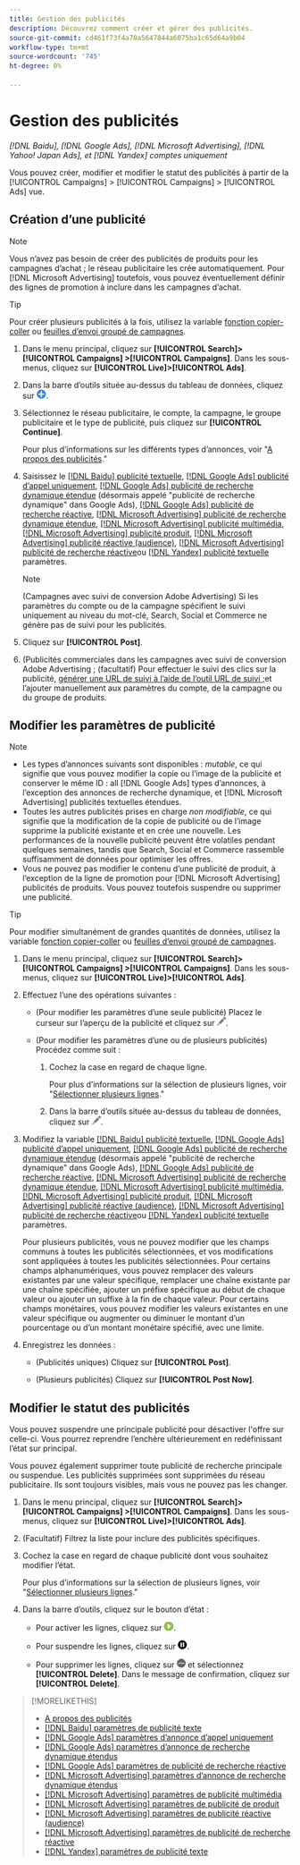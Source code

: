 ```yaml
---
title: Gestion des publicités
description: Découvrez comment créer et gérer des publicités.
source-git-commit: cd461f73f4a70a5647844a6075ba1c65d64a9b04
workflow-type: tm+mt
source-wordcount: '745'
ht-degree: 0%

---
```


# Gestion des publicités

*[!DNL Baidu], [!DNL Google Ads], [!DNL Microsoft Advertising], [!DNL Yahoo! Japan Ads], et [!DNL Yandex] comptes uniquement*

Vous pouvez créer, modifier et modifier le statut des publicités à partir de la [!UICONTROL Campaigns] > [!UICONTROL Campaigns] > [!UICONTROL Ads] vue.

## Création d’une publicité

>[!NOTE]
>
>Vous n’avez pas besoin de créer des publicités de produits pour les campagnes d’achat ; le réseau publicitaire les crée automatiquement. Pour [!DNL Microsoft Advertising] toutefois, vous pouvez éventuellement définir des lignes de promotion à inclure dans les campagnes d’achat.

>[!TIP]
>
>Pour créer plusieurs publicités à la fois, utilisez la variable [fonction copier-coller](/help/search-social-commerce/campaign-management/campaigns/copy-paste.md) ou [feuilles d’envoi groupé de campagnes](/help/search-social-commerce/campaign-management/bulksheets/bulksheet-about.md).

1. Dans le menu principal, cliquez sur **[!UICONTROL Search]> [!UICONTROL Campaigns] >[!UICONTROL Campaigns]**. Dans les sous-menus, cliquez sur **[!UICONTROL Live]>[!UICONTROL Ads]**.

1. Dans la barre d’outils située au-dessus du tableau de données, cliquez sur ![Créer](/help/search-social-commerce/assets/add.png "Créer").

1. Sélectionnez le réseau publicitaire, le compte, la campagne, le groupe publicitaire et le type de publicité, puis cliquez sur **[!UICONTROL Continue]**.

   Pour plus d’informations sur les différents types d’annonces, voir &quot;[A propos des publicités](ad-about.md).&quot;

1. Saisissez le [[!DNL Baidu] publicité textuelle](ad-settings-baidu-text.md), [[!DNL Google Ads] publicité d’appel uniquement](ad-settings-google-call.md), [[!DNL Google Ads] publicité de recherche dynamique étendue](ad-settings-google-dsa.md) (désormais appelé &quot;publicité de recherche dynamique&quot; dans Google Ads), [[!DNL Google Ads] publicité de recherche réactive](ad-settings-google-rsa.md), [[!DNL Microsoft Advertising] publicité de recherche dynamique étendue](ad-settings-microsoft-dsa.md), [[!DNL Microsoft Advertising] publicité multimédia](ad-settings-microsoft-multimedia.md), [[!DNL Microsoft Advertising] publicité produit](ad-settings-microsoft-product.md), [[!DNL Microsoft Advertising] publicité réactive (audience)](ad-settings-microsoft-responsive.md), [[!DNL Microsoft Advertising] publicité de recherche réactive](ad-settings-microsoft-rsa.md)ou [[!DNL Yandex] publicité textuelle](ad-settings-yandex-text.md) paramètres.

   >[!NOTE]
   >
   >(Campagnes avec suivi de conversion Adobe Advertising) Si les paramètres du compte ou de la campagne spécifient le suivi uniquement au niveau du mot-clé, Search, Social et Commerce ne génère pas de suivi pour les publicités.

1. Cliquez sur **[!UICONTROL Post]**.

1. (Publicités commerciales dans les campagnes avec suivi de conversion Adobe Advertising ; (facultatif) Pour effectuer le suivi des clics sur la publicité, [générer une URL de suivi à l’aide de l’outil URL de suivi ;](/help/search-social-commerce/tools/click-tracking-url-generate.md)et l’ajouter manuellement aux paramètres du compte, de la campagne ou du groupe de produits.

## Modifier les paramètres de publicité

>[!NOTE]
>
>* Les types d’annonces suivants sont disponibles : *mutable*, ce qui signifie que vous pouvez modifier la copie ou l’image de la publicité et conserver le même ID : all [!DNL Google Ads] types d’annonces, à l’exception des annonces de recherche dynamique, et [!DNL Microsoft Advertising] publicités textuelles étendues.
>* Toutes les autres publicités prises en charge *non modifiable*, ce qui signifie que la modification de la copie de publicité ou de l’image supprime la publicité existante et en crée une nouvelle. Les performances de la nouvelle publicité peuvent être volatiles pendant quelques semaines, tandis que Search, Social et Commerce rassemble suffisamment de données pour optimiser les offres.
>* Vous ne pouvez pas modifier le contenu d’une publicité de produit, à l’exception de la ligne de promotion pour [!DNL Microsoft Advertising] publicités de produits. Vous pouvez toutefois suspendre ou supprimer une publicité.


>[!TIP]
>
>Pour modifier simultanément de grandes quantités de données, utilisez la variable [fonction copier-coller](/help/search-social-commerce/campaign-management/campaigns/copy-paste.md) ou [feuilles d’envoi groupé de campagnes](/help/search-social-commerce/campaign-management/bulksheets/bulksheet-about.md).

1. Dans le menu principal, cliquez sur **[!UICONTROL Search]> [!UICONTROL Campaigns] >[!UICONTROL Campaigns]**. Dans les sous-menus, cliquez sur **[!UICONTROL Live]>[!UICONTROL Ads]**.

1. Effectuez l’une des opérations suivantes :

   * (Pour modifier les paramètres d’une seule publicité) Placez le curseur sur l’aperçu de la publicité et cliquez sur ![Modifier](/help/search-social-commerce/assets/edit.png "Modifier").

   * (Pour modifier les paramètres d’une ou de plusieurs publicités) Procédez comme suit :

      1. Cochez la case en regard de chaque ligne.

         Pour plus d’informations sur la sélection de plusieurs lignes, voir &quot;[Sélectionner plusieurs lignes](/help/search-social-commerce/common-tasks/navigation-editing-selection/multiple-rows-select.md).&quot;

      1. Dans la barre d’outils située au-dessus du tableau de données, cliquez sur ![Modifier](/help/search-social-commerce/assets/edit.png "Modifier").

1. Modifiez la variable [[!DNL Baidu] publicité textuelle](ad-settings-baidu-text.md), [[!DNL Google Ads] publicité d’appel uniquement](ad-settings-google-call.md), [[!DNL Google Ads] publicité de recherche dynamique étendue](ad-settings-google-dsa.md) (désormais appelé &quot;publicité de recherche dynamique&quot; dans Google Ads), [[!DNL Google Ads] publicité de recherche réactive](ad-settings-google-rsa.md), [[!DNL Microsoft Advertising] publicité de recherche dynamique étendue](ad-settings-microsoft-dsa.md), [[!DNL Microsoft Advertising] publicité multimédia](ad-settings-microsoft-multimedia.md), [[!DNL Microsoft Advertising] publicité produit](ad-settings-microsoft-product.md), [[!DNL Microsoft Advertising] publicité réactive (audience)](ad-settings-microsoft-responsive.md), [[!DNL Microsoft Advertising] publicité de recherche réactive](ad-settings-microsoft-rsa.md)ou [[!DNL Yandex] publicité textuelle](ad-settings-yandex-text.md) paramètres.

   Pour plusieurs publicités, vous ne pouvez modifier que les champs communs à toutes les publicités sélectionnées, et vos modifications sont appliquées à toutes les publicités sélectionnées. Pour certains champs alphanumériques, vous pouvez remplacer des valeurs existantes par une valeur spécifique, remplacer une chaîne existante par une chaîne spécifiée, ajouter un préfixe spécifique au début de chaque valeur ou ajouter un suffixe à la fin de chaque valeur. Pour certains champs monétaires, vous pouvez modifier les valeurs existantes en une valeur spécifique ou augmenter ou diminuer le montant d’un pourcentage ou d’un montant monétaire spécifié, avec une limite.

1. Enregistrez les données :

   * (Publicités uniques) Cliquez sur **[!UICONTROL Post]**.

   * (Plusieurs publicités) Cliquez sur **[!UICONTROL Post Now]**.

## Modifier le statut des publicités

Vous pouvez suspendre une principale publicité pour désactiver l&#39;offre sur celle-ci. Vous pourrez reprendre l’enchère ultérieurement en redéfinissant l’état sur principal.

Vous pouvez également supprimer toute publicité de recherche principale ou suspendue. Les publicités supprimées sont supprimées du réseau publicitaire. Ils sont toujours visibles, mais vous ne pouvez pas les changer.

1. Dans le menu principal, cliquez sur **[!UICONTROL Search]> [!UICONTROL Campaigns] >[!UICONTROL Campaigns]**. Dans les sous-menus, cliquez sur **[!UICONTROL Live]>[!UICONTROL Ads]**.

1. (Facultatif) Filtrez la liste pour inclure des publicités spécifiques.

1. Cochez la case en regard de chaque publicité dont vous souhaitez modifier l’état.

   Pour plus d’informations sur la sélection de plusieurs lignes, voir &quot;[Sélectionner plusieurs lignes](/help/search-social-commerce/common-tasks/navigation-editing-selection/multiple-rows-select.md).&quot;

1. Dans la barre d’outils, cliquez sur le bouton d’état :

   * Pour activer les lignes, cliquez sur ![Activer](/help/search-social-commerce/assets/activate.png "Activer").

   * Pour suspendre les lignes, cliquez sur ![Pause](/help/search-social-commerce/assets/pause.png "Pause").

   * Pour supprimer les lignes, cliquez sur ![Plus](/help/search-social-commerce/assets/more.png "Plus") et sélectionnez **[!UICONTROL Delete]**. Dans le message de confirmation, cliquez sur **[!UICONTROL Delete]**.

>[!MORELIKETHIS]
>
>* [A propos des publicités](ad-about.md)
>* [[!DNL Baidu] paramètres de publicité texte](ad-settings-baidu-text.md)
>* [[!DNL Google Ads] paramètres d’annonce d’appel uniquement](ad-settings-google-call.md)
>* [[!DNL Google Ads] paramètres d’annonce de recherche dynamique étendus](ad-settings-google-dsa.md)
>* [[!DNL Google Ads] paramètres de publicité de recherche réactive](ad-settings-google-rsa.md)
>* [[!DNL Microsoft Advertising] paramètres d’annonce de recherche dynamique étendus](ad-settings-microsoft-dsa.md)
>* [[!DNL Microsoft Advertising] paramètres de publicité multimédia](ad-settings-microsoft-multimedia.md)
>* [[!DNL Microsoft Advertising] paramètres de publicité de produit](ad-settings-microsoft-product.md)
>* [[!DNL Microsoft Advertising] paramètres de publicité réactive (audience)](ad-settings-microsoft-responsive.md)
>* [[!DNL Microsoft Advertising] paramètres de publicité de recherche réactive](ad-settings-microsoft-rsa.md)
>* [[!DNL Yandex] paramètres de publicité texte](ad-settings-yandex-text.md)

